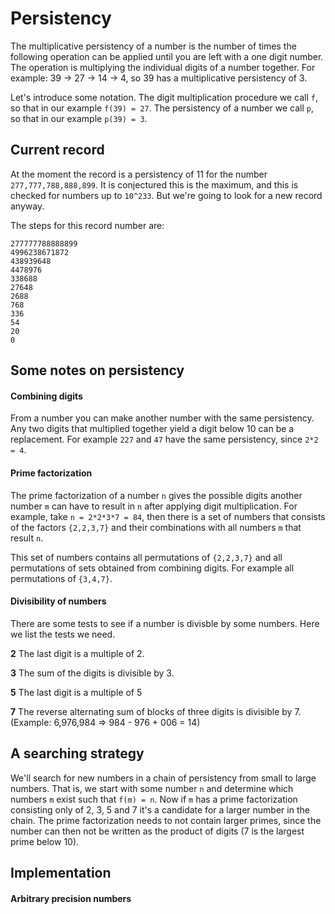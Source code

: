 # Persistency
The multiplicative persistency of a number is the number of times the following operation can be applied until you are left with a one digit number. The operation is multiplying the individual digits of a number together. For example: 39 -> 27 -> 14 -> 4, so 39 has a multiplicative persistency of 3.

Let's introduce some notation. The digit multiplication procedure we call `f`, so that in our example `f(39) = 27`. The persistency of a number we call `p`, so that in our example `p(39) = 3`. 

## Current record
At the moment the record is a persistency of 11 for the number `277,777,788,888,899`. It is conjectured this is the maximum, and this is checked for numbers up to `10^233`. But we're going to look for a new record anyway. 

The steps for this record number are:
```
277777788888899
4996238671872
438939648
4478976
338688
27648
2688
768
336
54
20
0
```

## Some notes on persistency

#### Combining digits
From a number you can make another number with the same persistency. Any two digits that multiplied together yield a digit below 10 can be a replacement. For example `227` and `47` have the same persistency, since `2*2 = 4`.

#### Prime factorization
The prime factorization of a number `n` gives the possible digits another number `m` can have to result in `n` after applying digit multiplication. For example, take `n = 2*2*3*7 = 84`, then there is a set of numbers that consists of the factors `{2,2,3,7}` and their combinations with all numbers `m` that result `n`.

This set of numbers contains all permutations of `{2,2,3,7}` and all permutations of sets obtained from combining digits. For example all permutations of `{3,4,7}`.

#### Divisibility of numbers
There are some tests to see if a number is divisble by some numbers. Here we list the tests we need.

**2** The last digit is a multiple of 2.

**3** The sum of the digits is divisible by 3.

**5** The last digit is a multiple of 5

**7** The reverse alternating sum of blocks of three digits is divisible by 7. (Example: 6,976,984 => 984 - 976 + 006 = 14)

## A searching strategy
We'll search for new numbers in a chain of persistency from small to large numbers. That is, we start with some number `n` and determine which numbers `m` exist such that `f(m) = n`. Now if `m` has a prime factorization consisting only of 2, 3, 5 and 7 it's a candidate for a larger number in the chain. The prime factorization needs to not contain larger primes, since the number can then not be written as the product of digits (7 is the largest prime below 10).


## Implementation

#### Arbitrary precision numbers
